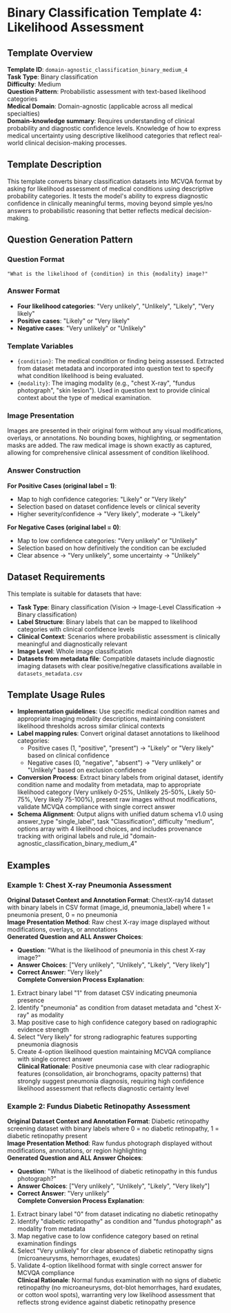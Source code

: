 # Binary Classification Template 4: Likelihood Assessment

## Template Overview

**Template ID**: `domain-agnostic_classification_binary_medium_4`  
**Task Type**: Binary classification  
**Difficulty**: Medium  
**Question Pattern**: Probabilistic assessment with text-based likelihood categories  
**Medical Domain**: Domain-agnostic (applicable across all medical specialties)  
**Domain-knowledge summary**: Requires understanding of clinical probability and diagnostic confidence levels. Knowledge of how to express medical uncertainty using descriptive likelihood categories that reflect real-world clinical decision-making processes.  

## Template Description

This template converts binary classification datasets into MCVQA format by asking for likelihood assessment of medical conditions using descriptive probability categories. It tests the model's ability to express diagnostic confidence in clinically meaningful terms, moving beyond simple yes/no answers to probabilistic reasoning that better reflects medical decision-making.

## Question Generation Pattern

### Question Format
```
"What is the likelihood of {condition} in this {modality} image?"
```

### Answer Format
- **Four likelihood categories**: "Very unlikely", "Unlikely", "Likely", "Very likely"
- **Positive cases**: "Likely" or "Very likely"
- **Negative cases**: "Very unlikely" or "Unlikely"

### Template Variables
- `{condition}`: The medical condition or finding being assessed. Extracted from dataset metadata and incorporated into question text to specify what condition likelihood is being evaluated.
- `{modality}`: The imaging modality (e.g., "chest X-ray", "fundus photograph", "skin lesion"). Used in question text to provide clinical context about the type of medical examination.

### Image Presentation
Images are presented in their original form without any visual modifications, overlays, or annotations. No bounding boxes, highlighting, or segmentation masks are added. The raw medical image is shown exactly as captured, allowing for comprehensive clinical assessment of condition likelihood.

### Answer Construction
**For Positive Cases (original label = 1)**:
- Map to high confidence categories: "Likely" or "Very likely"
- Selection based on dataset confidence levels or clinical severity
- Higher severity/confidence → "Very likely", moderate → "Likely"

**For Negative Cases (original label = 0)**:
- Map to low confidence categories: "Very unlikely" or "Unlikely"  
- Selection based on how definitively the condition can be excluded
- Clear absence → "Very unlikely", some uncertainty → "Unlikely"


## Dataset Requirements

This template is suitable for datasets that have:
- **Task Type**: Binary classification (Vision → Image-Level Classification → Binary classification)
- **Label Structure**: Binary labels that can be mapped to likelihood categories with clinical confidence levels
- **Clinical Context**: Scenarios where probabilistic assessment is clinically meaningful and diagnostically relevant
- **Image Level**: Whole image classification
- **Datasets from metadata file**: Compatible datasets include diagnostic imaging datasets with clear positive/negative classifications available in `datasets_metadata.csv`

## Template Usage Rules

- **Implementation guidelines**: Use specific medical condition names and appropriate imaging modality descriptions, maintaining consistent likelihood thresholds across similar clinical contexts
- **Label mapping rules**: Convert original dataset annotations to likelihood categories:
  - Positive cases (1, "positive", "present") → "Likely" or "Very likely" based on clinical confidence
  - Negative cases (0, "negative", "absent") → "Very unlikely" or "Unlikely" based on exclusion confidence
- **Conversion Process**: Extract binary labels from original dataset, identify condition name and modality from metadata, map to appropriate likelihood category (Very unlikely 0-25%, Unlikely 25-50%, Likely 50-75%, Very likely 75-100%), present raw images without modifications, validate MCVQA compliance with single correct answer
- **Schema Alignment**: Output aligns with unified datum schema v1.0 using answer_type "single_label", task "Classification", difficulty "medium", options array with 4 likelihood choices, and includes provenance tracking with original labels and rule_id "domain-agnostic_classification_binary_medium_4"

## Examples

### Example 1: Chest X-ray Pneumonia Assessment
**Original Dataset Context and Annotation Format**: ChestX-ray14 dataset with binary labels in CSV format (image_id, pneumonia_label) where 1 = pneumonia present, 0 = no pneumonia  
**Image Presentation Method**: Raw chest X-ray image displayed without modifications, overlays, or annotations  
**Generated Question and ALL Answer Choices**: 
- **Question**: "What is the likelihood of pneumonia in this chest X-ray image?"
- **Answer Choices**: ["Very unlikely", "Unlikely", "Likely", "Very likely"]
- **Correct Answer**: "Very likely"  
**Complete Conversion Process Explanation**: 
1. Extract binary label "1" from dataset CSV indicating pneumonia presence
2. Identify "pneumonia" as condition from dataset metadata and "chest X-ray" as modality
3. Map positive case to high confidence category based on radiographic evidence strength
4. Select "Very likely" for strong radiographic features supporting pneumonia diagnosis
5. Create 4-option likelihood question maintaining MCVQA compliance with single correct answer  
**Clinical Rationale**: Positive pneumonia case with clear radiographic features (consolidation, air bronchograms, opacity patterns) that strongly suggest pneumonia diagnosis, requiring high confidence likelihood assessment that reflects diagnostic certainty level

### Example 2: Fundus Diabetic Retinopathy Assessment  
**Original Dataset Context and Annotation Format**: Diabetic retinopathy screening dataset with binary labels where 0 = no diabetic retinopathy, 1 = diabetic retinopathy present  
**Image Presentation Method**: Raw fundus photograph displayed without modifications, annotations, or region highlighting  
**Generated Question and ALL Answer Choices**:
- **Question**: "What is the likelihood of diabetic retinopathy in this fundus photograph?"
- **Answer Choices**: ["Very unlikely", "Unlikely", "Likely", "Very likely"] 
- **Correct Answer**: "Very unlikely"  
**Complete Conversion Process Explanation**:
1. Extract binary label "0" from dataset indicating no diabetic retinopathy
2. Identify "diabetic retinopathy" as condition and "fundus photograph" as modality from metadata
3. Map negative case to low confidence category based on retinal examination findings
4. Select "Very unlikely" for clear absence of diabetic retinopathy signs (microaneurysms, hemorrhages, exudates)
5. Validate 4-option likelihood format with single correct answer for MCVQA compliance  
**Clinical Rationale**: Normal fundus examination with no signs of diabetic retinopathy (no microaneurysms, dot-blot hemorrhages, hard exudates, or cotton wool spots), warranting very low likelihood assessment that reflects strong evidence against diabetic retinopathy presence
